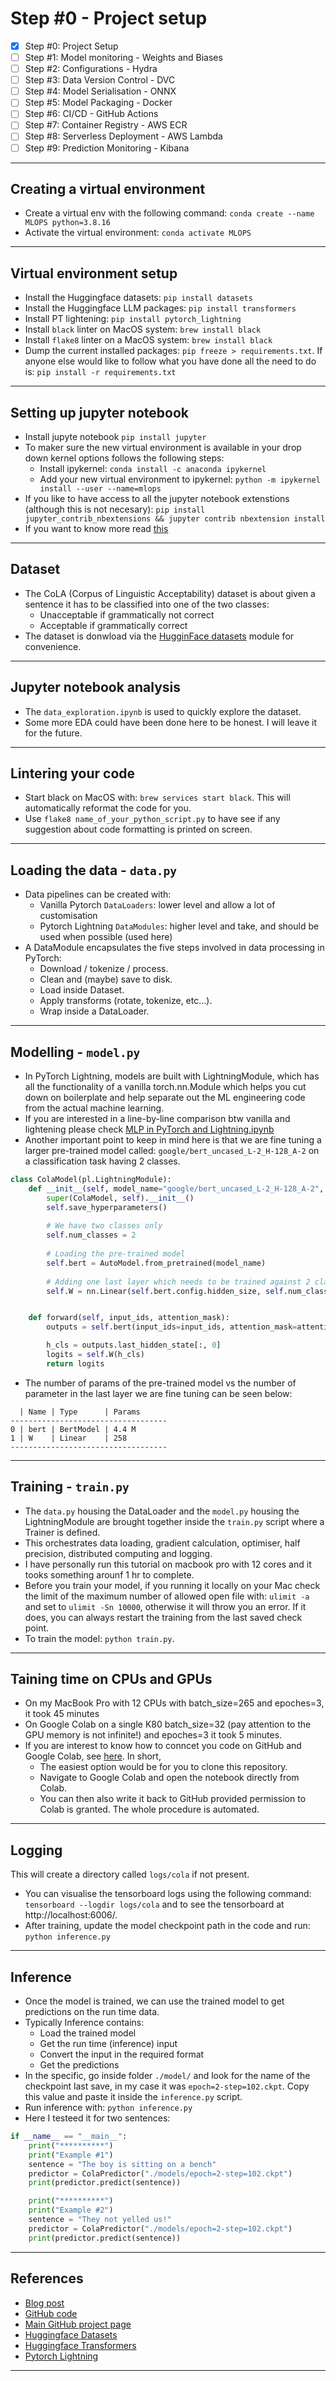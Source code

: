 
# Step #0 - Project setup

- [x] Step #0: Project Setup
- [ ] Step #1: Model monitoring - Weights and Biases
- [ ] Step #2: Configurations - Hydra
- [ ] Step #3: Data Version Control - DVC
- [ ] Step #4: Model Serialisation - ONNX
- [ ] Step #5: Model Packaging - Docker
- [ ] Step #6: CI/CD - GitHub Actions
- [ ] Step #7: Container Registry - AWS ECR
- [ ] Step #8: Serverless Deployment - AWS Lambda
- [ ] Step #9: Prediction Monitoring - Kibana
***

## Creating a virtual environment
- Create a virtual env with the following command: `conda create --name MLOPS python=3.8.16`
- Activate the virtual environment: `conda activate MLOPS`
***

## Virtual environment setup
- Install the Huggingface datasets: `pip install datasets`
- Install the Huggingface LLM packages: `pip install transformers`
- Install PT lightening: `pip install pytorch_lightning`
- Install `black` linter on MacOS system: `brew install black`
- Install `flake8` linter on a MacOS system: `brew install black`
- Dump the current installed packages: `pip freeze > requirements.txt`. If anyone else would like to follow what you have done all the need to do is: `pip install -r requirements.txt`
***

## Setting up jupyter notebook
- Install jupyte notebook `pip install jupyter`
- To maker sure the new virtual environment is available in your drop down kernel options follows the following steps:
    - Install ipykernel: `conda install -c anaconda ipykernel`
    - Add your new virtual environment to ipykernel: `python -m ipykernel install --user --name=mlops`
- If you like to have access to all the jupyter notebook extenstions (although this is not necesary): `pip install jupyter_contrib_nbextensions && jupyter contrib nbextension install`
- If you want to know more read [this](https://github.com/kyaiooiayk/Jupyter-Notebooks)
***

## Dataset
- The CoLA (Corpus of Linguistic Acceptability) dataset is about given a sentence it has to be classified into one of the two classes: 
    - Unacceptable if grammatically not correct
    - Acceptable if grammatically correct
- The dataset is donwload via the [HugginFace datasets](https://huggingface.co/docs/datasets/index) module for convenience.
***

## Jupyter notebook analysis
- The `data_exploration.ipynb` is used to quickly explore the dataset.
- Some more EDA could have been done here to be honest. I will leave it for the future.
***

## Lintering your code
- Start black on MacOS with: `brew services start black`. This will automatically reformat the code for you.
- Use `flake8 name_of_your_python_script.py` to have see if any suggestion about code formatting is printed on screen.
***

## Loading the data - `data.py`
- Data pipelines can be created with:
    - Vanilla Pytorch `DataLoaders`: lower level and allow a lot of customisation
    - Pytorch Lightning `DataModules`: higher level and take, and should be used when possible (used here)
- A DataModule encapsulates the five steps involved in data processing in PyTorch:
    - Download / tokenize / process.
    - Clean and (maybe) save to disk.
    - Load inside Dataset.
    - Apply transforms (rotate, tokenize, etc…).
    - Wrap inside a DataLoader. 
***

## Modelling - `model.py`
- In PyTorch Lightning, models are built with LightningModule, which has all the functionality of a vanilla torch.nn.Module which helps you cut down on boilerplate and help separate out the ML engineering code from the actual machine learning.
- If you are interested in a line-by-line comparison btw vanilla and lightening please check [MLP in PyTorch and Lightning.ipynb](https://github.com/kyaiooiayk/PyTorch-Notes/blob/main/tutorials/MLP%20in%20PyTorch%20and%20Lightning.ipynb)
- Another important point to keep in mind here is that we are fine tuning a larger pre-trained model called: `google/bert_uncased_L-2_H-128_A-2` on a classification task having 2 classes.
```python
class ColaModel(pl.LightningModule):
    def __init__(self, model_name="google/bert_uncased_L-2_H-128_A-2", lr=1e-2):
        super(ColaModel, self).__init__()
        self.save_hyperparameters()
        
        # We have two classes only
        self.num_classes = 2
            
        # Loading the pre-trained model
        self.bert = AutoModel.from_pretrained(model_name)
        
        # Adding one last layer which needs to be trained against 2 classes
        self.W = nn.Linear(self.bert.config.hidden_size, self.num_classes)


    def forward(self, input_ids, attention_mask):
        outputs = self.bert(input_ids=input_ids, attention_mask=attention_mask)

        h_cls = outputs.last_hidden_state[:, 0]
        logits = self.W(h_cls)
        return logits
```
- The number of params of the pre-trained model vs the number of parameter in the last layer we are fine tuning can be seen below:
```shell
  | Name | Type      | Params
-----------------------------------
0 | bert | BertModel | 4.4 M 
1 | W    | Linear    | 258   
-----------------------------------
```
***

## Training - `train.py`
- The `data.py` housing the DataLoader and the `model.py` housing the LightningModule are brought together inside the `train.py` script where a Trainer is defined.
- This orchestrates data loading, gradient calculation, optimiser, half precision, distributed computing and logging.
- I have personally run this tutorial on macbook pro with 12 cores and it tooks something arounf 1 hr to complete.
- Before you train your model, if you running it locally on your Mac check the limit of the maximum number of allowed open file with: `ulimit -a` and set to `ulimit -Sn 10000`, otherwise it will throw you an error. If it does, you can always restart the training from the last saved check point.
- To train the model: `python train.py`.
***

## Taining time on CPUs and GPUs
- On my MacBook Pro with 12 CPUs with batch_size=265 and epoches=3, it took 45 minutes
- On Google Colab on a single K80 batch_size=32 (pay attention to the GPU memory is not infinite!) and epoches=3 it took 5 minutes.
- If you are interest to know how to conncet you code on GitHub and Google Colab, see [here](https://github.com/kyaiooiayk/Awesome-LLM-Large-Language-Models-Notes). In short, 
    - The easiest option would be for you to clone this repository.
    - Navigate to Google Colab and open the notebook directly from Colab.
    - You can then also write it back to GitHub provided permission to Colab is granted. The whole procedure is automated.
***

## Logging
 This will create a directory called `logs/cola` if not present.
- You can visualise the tensorboard logs using the following command: `tensorboard --logdir logs/cola` and to see the tensorboard at http://localhost:6006/.
- After training, update the model checkpoint path in the code and run: `python inference.py`
***

## Inference
- Once the model is trained, we can use the trained model to get predictions on the run time data.
- Typically Inference contains:
    - Load the trained model
    - Get the run time (inference) input
    - Convert the input in the required format
    - Get the predictions
- In the specific, go inside folder `./model/` and look for the name of the checkpoint last save, in my case it was `epoch=2-step=102.ckpt`. Copy this value and paste it inside the `inference.py` script.
- Run inference with: `python inference.py`
- Here I testeed it for two sentences:
```python
if __name__ == "__main__":
    print("**********")
    print("Example #1")
    sentence = "The boy is sitting on a bench"
    predictor = ColaPredictor("./models/epoch=2-step=102.ckpt")
    print(predictor.predict(sentence))

    print("**********")
    print("Example #2")
    sentence = "They not yelled us!"
    predictor = ColaPredictor("./models/epoch=2-step=102.ckpt")
    print(predictor.predict(sentence))
```
***

## References
- [Blog post](https://www.ravirajag.dev/blog/mlops-project-setup-part1)
- [GitHub code](https://github.com/graviraja/MLOps-Basics/tree/main/week_0_project_setup)
- [Main GitHub project page](https://github.com/graviraja/MLOps-Basics)
- [Huggingface Datasets](https://github.com/huggingface/datasets)
- [Huggingface Transformers](https://github.com/huggingface/transformers)
- [Pytorch Lightning](https://pytorch-lightning.readthedocs.io/)
***
